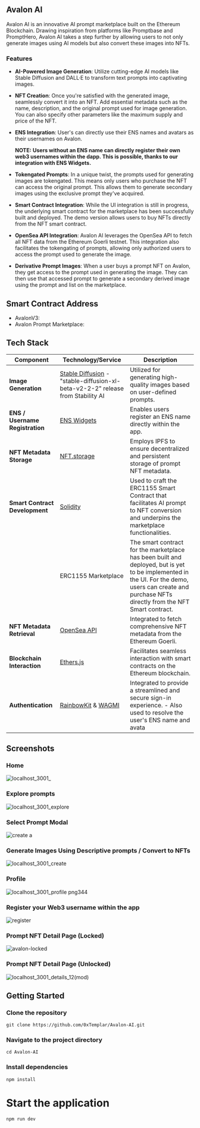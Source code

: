 ## Avalon AI

Avalon AI is an innovative AI prompt marketplace built on the Ethereum Blockchain. Drawing inspiration from platforms like Promptbase and PromptHero, Avalon AI takes a step further by allowing users to not only generate images using AI models but also convert these images into NFTs.

### Features

- **AI-Powered Image Generation**: Utilize cutting-edge AI models like Stable Diffusion and DALL·E to transform text prompts into captivating images.

- **NFT Creation**: Once you're satisfied with the generated image, seamlessly convert it into an NFT. Add essential metadata such as the name, description, and the original prompt used for image generation. You can also specify other parameters like the maximum supply and price of the NFT.
  
- **ENS Integration**: User's can directly use their ENS names and avatars as their usernames on Avalon.

  **NOTE:** **Users without an ENS name can directly register their own web3 usernames within the dapp. This is possible, thanks to our integration with ENS Widgets.**
  
- **Tokengated Prompts**: In a unique twist, the prompts used for generating images are tokengated. This means only users who purchase the NFT can access the original prompt. This allows them to generate secondary images using the exclusive prompt they've acquired.

- **Smart Contract Integration**: While the UI integration is still in progress, the underlying smart contract for the marketplace has been successfully built and deployed. The demo version allows users to buy NFTs directly from the NFT smart contract.

- **OpenSea API Integration**: Avalon AI leverages the OpenSea API to fetch all NFT data from the Ethereum Goerli testnet. This integration also facilitates the tokengating of prompts, allowing only authorized users to access the prompt used to generate the image.

- **Derivative Prompt Images**: When a user buys a prompt NFT on Avalon, they get access to the prompt used in generating the image. They can then use that accessed prompt to generate a secondary derived image using the prompt and list on the marketplace.

## Smart Contract Address

- AvalonV3:
- Avalon Prompt Marketplace:

## Tech Stack

| Component                      | Technology/Service                                                                                                     | Description                                                                                                                                                                                        |
| ------------------------------ | ---------------------------------------------------------------------------------------------------------------------- | -------------------------------------------------------------------------------------------------------------------------------------------------------------------------------------------------- |
| **Image Generation**           | [Stable Diffusion](https://stability.ai/stablediffusion) - "stable-diffusion-xl-beta-v2-2-2" release from Stability AI | Utilized for generating high-quality images based on user-defined prompts.                                                                                                                         |
| **ENS / Username Registration**           | [ENS Widgets](https://github.com/gskril/ens-widgets)  | Enables users register an ENS name directly within the app.                                                                                                                         |
| **NFT Metadata Storage**       | [NFT.storage](https://nft.storage/)                                                                                    | Employs IPFS to ensure decentralized and persistent storage of prompt NFT metadata.                                                                                                                |
| **Smart Contract Development** | [Solidity](https://soliditylang.org/)                                                                                  | Used to craft the ERC1155 Smart Contract that facilitates AI prompt to NFT conversion and underpins the marketplace functionalities.                                                               |
|                                | ERC1155 Marketplace                                                                                                    | The smart contract for the marketplace has been built and deployed, but is yet to be implemented in the UI. For the demo, users can create and purchase NFTs directly from the NFT Smart contract. |
| **NFT Metadata Retrieval**     | [OpenSea API](https://docs.opensea.io/reference/api-overview)                                                          | Integrated to fetch comprehensive NFT metadata from the Ethereum Goerli.                                                                                                                 |
| **Blockchain Interaction**     | [Ethers.js](https://docs.ethers.io/)                                                                                   | Facilitates seamless interaction with smart contracts on the Ethereum blockchain.                                                                                                                  |
| **Authentication**             | [RainbowKit](https://www.rainbowkit.com/docs/introduction) & [WAGMI](https://wagmi.sh/)                                | Integrated to provide a streamlined and secure sign-in experience.   - Also used to resolve the user's ENS name and avata                                                                                                                              |

## Screenshots
### Home
![localhost_3001_](https://github.com/Ghost-xDD/Avalon/assets/42726051/d56daf85-7624-45f6-9042-2d019addd30e)

### Explore prompts
![localhost_3001_explore](https://github.com/Ghost-xDD/Avalon/assets/42726051/97095fe6-e8ea-4e5a-a9c5-878acc86539c)

### Select Prompt Modal
![create a](https://github.com/Ghost-xDD/Avalon/assets/42726051/7892f573-c0f8-47c4-ac6a-c5cf99557d83)

### Generate Images Using Descriptive prompts / Convert to NFTs
![localhost_3001_create](https://github.com/Ghost-xDD/Avalon/assets/42726051/81ae4a9a-3c8b-4b57-bb14-dcc0f2d67186)

### Profile
![localhost_3001_profile png344](https://github.com/Ghost-xDD/Avalon/assets/42726051/65cae4de-3401-49e7-b7a4-94b60901edf7)

### Register your Web3 username within the app
![register](https://github.com/Ghost-xDD/Avalon/assets/42726051/ec24fe25-8969-4625-b1d1-02ba1668eb53)

### Prompt NFT Detail Page (Locked)
![avalon-locked](https://github.com/Ghost-xDD/Avalon/assets/42726051/5d81c86a-f50a-445d-b694-8b533d791fba)

### Prompt NFT Detail Page (Unlocked)
![localhost_3001_details_12(mod)](https://github.com/Ghost-xDD/Avalon/assets/42726051/67aa9b7c-8162-4bf1-a926-fa7c326a7dbf)







## Getting Started

### Clone the repository

`git clone https://github.com/0xTemplar/Avalon-AI.git`

### Navigate to the project directory

`cd Avalon-AI`

### Install dependencies

`npm install`

# Start the application

`npm run dev`
